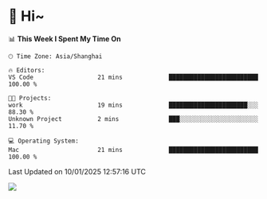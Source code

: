 # 👋 Hi~

<!--START_SECTION:waka-->
📊 **This Week I Spent My Time On** 

```text
🕑︎ Time Zone: Asia/Shanghai

🔥 Editors: 
VS Code                  21 mins             █████████████████████████   100.00 % 

🐱‍💻 Projects: 
work                     19 mins             ██████████████████████░░░   88.30 % 
Unknown Project          2 mins              ███░░░░░░░░░░░░░░░░░░░░░░   11.70 % 

💻 Operating System: 
Mac                      21 mins             █████████████████████████   100.00 % 
```


 Last Updated on 10/01/2025 12:57:16 UTC
<!--END_SECTION:waka-->

![](https://komarev.com/ghpvc/?username=lvdongyi&label=Profile%20views&color=0e75b6&style=flat)

<!---
lvdongyi/lvdongyi is a ✨ special ✨ repository because its `README.md` (this file) appears on your GitHub profile.
You can click the Preview link to take a look at your changes.
--->
